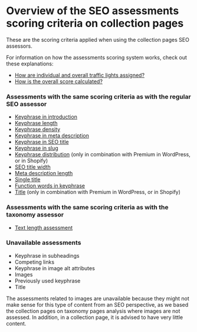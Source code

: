 # Overview of the SEO assessments scoring criteria on collection pages
These are the scoring criteria applied when using the collection pages SEO assessors.

For information on how the assessments scoring system works, check out these explanations:
* [How are individual and overall traffic lights assigned?](SCORING%20SEO.md#how-are-individual-and-overall-traffic-lights-assigned)
* [How is the overall score calculated?](SCORING%20SEO.md#how-is-the-overall-score-calculated)

### Assessments with the same scoring criteria as with the regular SEO assessor
- [Keyphrase in introduction](SCORING%20SEO.md#1-keyphrase-in-introduction)
- [Keyphrase length](SCORING%20SEO.md#2-keyphrase-length)
- [Keyphrase density](SCORING%20SEO.md#3-keyphrase-density)
- [Keyphrase in meta description](SCORING%20SEO.md#4-keyphrase-in-meta-description)
- [Keyphrase in SEO title](SCORING%20SEO.md#8-keyphrase-in-seo-title)
- [Keyphrase in slug](SCORING%20SEO.md#9-keyphrase-in-slug)
- [Keyphrase distribution](SCORING%20SEO.md#11-keyphrase-distribution-only-in-premium) (only in combination with Premium in WordPress, or in Shopify)
- [SEO title width](SCORING%20SEO.md#4-seo-title-width)
- [Meta description length](SCORING%20SEO.md#5-meta-description-length)
- [Single title](SCORING%20SEO.md#6-single-title)
- [Function words in keyphrase](SCORING%20SEO.md#7-function-words-in-keyphrase)
- [Title](SCORING%20SEO.md#9-title-only-in-premium) (only in combination with Premium in WordPress, or in Shopify)

### Assessments with the same scoring criteria as with the taxonomy assessor
- [Text length assessment](SCORING%20TAXONOMY.md#1-text-length-assessment)

### Unavailable assessments
- Keyphrase in subheadings
- Competing links
- Keyphrase in image alt attributes
- Images
- Previously used keyphrase
- Title

The assessments related to images are unavailable because they might not make sense for this type of content
from an SEO perspective, as we based the collection pages on taxonomy pages analysis where images are not assessed.
In addition, in a collection page, it is advised to have very little content.
